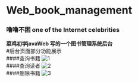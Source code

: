 # Web_book_management
### 噜噜不困 one of the Internet celebrities<br>
**菜鸡初学javaWeb 写的一个图书管理系统后台**<br>
#后台页面部分功能展示  
####查询书籍
![1](https://github.com/xhy1017/Web_book_management/master/img.png)  
####查询读者
![2](https://github.com/xhy1017/Web_book_management/master/img2.png)  
####删除书籍
![3](https://github.com/xhy1017/Web_book_management/master/img3.png)
